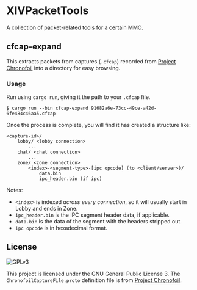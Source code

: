 # XIVPacketTools

A collection of packet-related tools for a certain MMO.

## cfcap-expand

This extracts packets from captures (`.cfcap`) recorded from [Project Chronofoil](https://github.com/ProjectChronofoil) into a directory for easy browsing.

### Usage

Run using `cargo run`, giving it the path to your `.cfcap` file.

```shell
$ cargo run --bin cfcap-expand 91682a6e-73cc-49ce-a42d-6fe484c46aa5.cfcap
```

Once the process is complete, you will find it has created a structure like:

```
<capture-id>/
    lobby/ <lobby connection>
        ...
    chat/ <chat connection>
        ...
    zone/ <zone connection>
        <index>-<segment-type>-[ipc opcode] (to <client/server>)/
            data.bin
            ipc_header.bin (if ipc)
```

Notes:
* `<index>` is indexed *across every connection*, so it will usually start in Lobby and ends in Zone.
* `ipc_header.bin` is the IPC segment header data, if applicable.
* `data.bin` is the data of the segment with the headers stripped out.
* `ipc opcode` is in hexadecimal format.

## License

![GPLv3](https://www.gnu.org/graphics/gplv3-127x51.png)

This project is licensed under the GNU General Public License 3. The `ChronofoilCaptureFile.proto` definition file is from [Project Chronofoil](https://github.com/ProjectChronofoil/Chronofoil.CaptureFile/blob/main/src/Proto/ChronofoilCaptureFile.proto).
